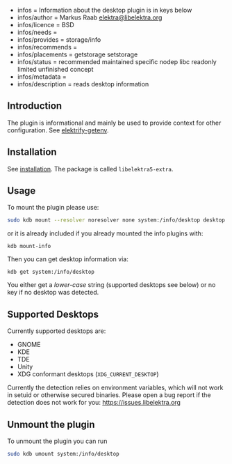 - infos = Information about the desktop plugin is in keys below
- infos/author = Markus Raab <elektra@libelektra.org>
- infos/licence = BSD
- infos/needs =
- infos/provides = storage/info
- infos/recommends =
- infos/placements = getstorage setstorage
- infos/status = recommended maintained specific nodep libc readonly limited unfinished concept
- infos/metadata =
- infos/description = reads desktop information

## Introduction

The plugin is informational and mainly be used to provide context for
other configuration. See [elektrify-getenv](/src/libs/getenv/README.md).

## Installation

See [installation](/doc/INSTALL.md).
The package is called `libelektra5-extra`.

## Usage

To mount the plugin please use:

```sh
sudo kdb mount --resolver noresolver none system:/info/desktop desktop
```

or it is already included if you already mounted the info plugins with:

```
kdb mount-info
```

Then you can get desktop information via:

```
kdb get system:/info/desktop
```

You either get a _lower-case_ string (supported desktops see below)
or no key if no desktop was detected.

## Supported Desktops

Currently supported desktops are:

- GNOME
- KDE
- TDE
- Unity
- XDG conformant desktops (`XDG_CURRENT_DESKTOP`)

Currently the detection relies on environment variables,
which will not work in setuid or otherwise secured binaries.
Please open a bug report if the detection does not work for you:
https://issues.libelektra.org

## Unmount the plugin

To unmount the plugin you can run

```sh
sudo kdb umount system:/info/desktop
```
